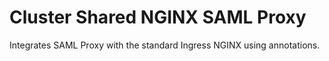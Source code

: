 # Cluster Shared NGINX SAML Proxy

Integrates SAML Proxy with the standard Ingress NGINX using annotations. 


